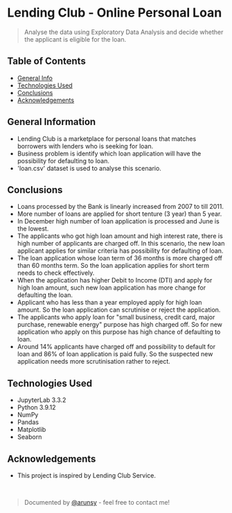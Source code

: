# Lending Club - Online Personal Loan
> Analyse the data using Exploratory Data Analysis and decide whether the applicant is eligible for the loan.


## Table of Contents
* [General Info](#general-information)
* [Technologies Used](#technologies-used)
* [Conclusions](#conclusions)
* [Acknowledgements](#acknowledgements)

<!-- You can include any other section that is pertinent to your problem -->

## General Information
- Lending Club is a marketplace for personal loans that matches borrowers with lenders who is seeking for loan.
- Business problem is identify which loan application will have the possibility for defaulting to loan.
- 'loan.csv' dataset is used to analyse this scenario.

<!-- You don't have to answer all the questions - just the ones relevant to your project. -->

## Conclusions
- Loans processed by the Bank is linearly increased from 2007 to till 2011.
- More number of loans are applied for short tenture (3 year) than 5 year.
- In December high number of loan application is processed and June is the lowest.
- The applicants who got high loan amount and high interest rate, there is high number of applicants are charged off. In this scenario, the new loan applicant applies for similar criteria has possibility for defaulting of loan.
- The loan application whose loan term of 36 months is more charged off than 60 months term. So the loan application applies for short term needs to check effectively.
- When the application has higher Debit to Income (DTI) and apply for high loan amount, such new loan application has more change for defaulting the loan.
- Applicant who has less than a year employed apply for high loan amount. So the loan application can scrutinise or reject the application.
- The applicants who apply loan for "small business, credit card, major purchase, renewable energy" purpose has high charged off. So for new application who apply on this purpose has high chance of defaulting to loan.
- Around 14% applicants have charged off and possibility to default for loan and 86% of loan application is paid fully. So the suspected new application needs more scrutinisation rather to reject.

<!-- You don't have to answer all the questions - just the ones relevant to your project. -->


## Technologies Used
- JupyterLab 3.3.2
- Python 3.9.12
- NumPy
- Pandas
- Matplotlib
- Seaborn


## Acknowledgements
- This project is inspired by Lending Club Service. 

<br>

> Documented by [@arunsy](http://github.com/arunsy) - feel free to contact me!


<!-- Optional -->
<!-- ## License -->
<!-- This project is open source and available under the [... License](). -->

<!-- You don't have to include all sections - just the one's relevant to your project -->
